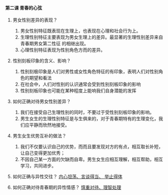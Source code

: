#### 第二课 青春的心弦

1. 男女性别差异的表现？
   1. 男女性别特征既表现在生理上，也表现在心理和社会行为上。
   2. 生理性别特征主要表现为男女生理上的差异。最显著的生理性别差异来自青春期男女第二性征 的相继出现。
   3. 心理性别特征表现为性别角色方而的差异。

2. 性别刻板印象的含义、影响？
   1. 性别刻极印象是人们对男性或女性角色特征的有印象，表明人们对性别角色的期望和看法
   2. 在社会中，人们对性别的认识通常会受到性别刻板印象的影响
   3. 性别刻板印象也可能在某种程度上能响我们自身潜能的发挥

3. 如何正确对待男女性别差异？
   1. 我们在接受自己生理性别的同时，不要过于受性别刻板印象的影响。
   2. 男生女生的生理性别特征是与生俱来的，对于青春期特有的生理变化，我们应平静而欣然地接受。

4. 男生女生优势互补的做法？
   1. 我们不仅要认识自己的优势，而而且要发现对方的有点，相互取长补短，让自己变得更加优秀；
   2. 不因自己某一方面的欠缺而自卑。男生女生应相互理解，相互帮助，相互学习，共同进步。

5. 如何正确与异性交往？ <u>内心坦荡、言谈得当、 举止得体</u>

6. 如何正确对待青春期的异性情感？ <u>慎重对待、理智处理</u>